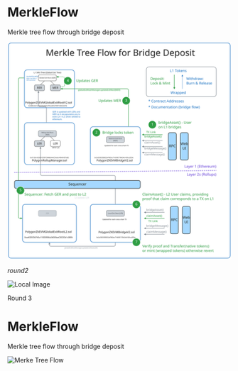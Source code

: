 # MerkleFlow
Merkle tree flow through bridge deposit

![Local Image](./assets/MerkleFlow.svg "Merke Tree Flow")


*round2*

![Local Image](https://github.com/j2abro/MerkleFlow/raw/main/assets/MerkleFlow.svg?sanitize=true "Merke Tree Flow")

Round 3

# MerkleFlow
Merkle tree flow through bridge deposit

<div>
  <img src="https://github.com/j2abro/MerkleFlow/raw/main/assets/MerkleFlow.svg?sanitize=true" alt="Merke Tree Flow">
</div>


